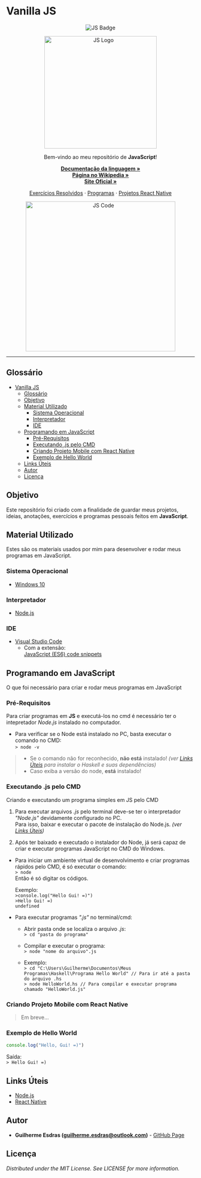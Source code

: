 <!-- Título do Respositório -->
# Vanilla JS
<!-- -->

<!-- Badges -->
<p align="center">
    <img src="https://img.shields.io/badge/made%20with-JavaScript-yellow.svg?style=flat&logo=JavaScript" alt="JS Badge">
</p>
<!-- -->

<!-- Logo -->
<p align="center">
    <img align="center" src="https://img.icons8.com/color/420/javascript.png" alt="JS Logo" width="300">
</p>
<!-- -->

<!-- Msg de boas vindas -->
<p align="center">Bem-vindo ao meu repositório de <strong>JavaScript</strong>!</p>
<!-- -->

<!-- Links Principais-->
<p align="center">
    <a href="https://developer.mozilla.org/pt-BR/docs/Web/JavaScript" target="_blank"><strong>Documentação da linguagem »</strong></a>
    <br/>
    <a href="https://pt.wikipedia.org/wiki/JavaScript" target="_blank"><strong>Página no Wikipedia »</strong></a>
    <br/>
    <a href="https://www.javascript.com/" target="_blank"><strong>Site Oficial »</strong></a>
    <br/>
</p>
<!-- -->

<!-- Links do Repositório -->
<p align="center">
    <a href="Exercícios Resolvidos">Exercícios Resolvidos</a>
    ·
    <a href="Programas">Programas</a>
    ·
    <a href="Projetos React Native">Projetos React Native</a>
</p>
<!-- -->

<!-- Language Preview-->
<p align="center">
    <img align="center" src="https://css-tricks.com/wp-content/uploads/2016/06/eval-arbitrary-js-code-s.h..png" alt="JS Code" width="400">
</p>
<!-- -->

---

<!-- Table of Contents -->
## Glossário
- [Vanilla JS](#Vanilla-JS)
  - [Glossário](#Gloss%C3%A1rio)
  - [Objetivo](#Objetivo)
  - [Material Utilizado](#Material-Utilizado)
    - [Sistema Operacional](#Sistema-Operacional)
    - [Interpretador](#Interpretador)
    - [IDE](#IDE)
  - [Programando em JavaScript](#Programando-em-JavaScript)
    - [Pré-Requisitos](#Pr%C3%A9-Requisitos)
    - [Executando .js pelo CMD](#Executando-js-pelo-CMD)
    - [Criando Projeto Mobile com React Native](#Criando-Projeto-Mobile-com-React-Native)
    - [Exemplo de Hello World](#Exemplo-de-Hello-World)
  - [Links Úteis](#Links-%C3%9Ateis)
  - [Autor](#Autor)
  - [Licença](#Licen%C3%A7a)
<!-- -->

<!-- Objetivo -->
## Objetivo
Este repositório foi criado com a finalidade de guardar meus projetos, ideias, anotações, exercícios e programas pessoais feitos em <strong>JavaScript</strong>.
<!-- -->

<!-- Material Utilizado -->
## Material Utilizado
Estes são os materiais usados por mim para desenvolver e rodar meus programas em JavaScript.
### Sistema Operacional
- [Windows 10](https://www.microsoft.com/pt-br/windows/)
### Interpretador
- [Node.js](#Links-%C3%9Ateis)
### IDE
- [Visual Studio Code](https://code.visualstudio.com/)
  - Com a extensão: <br/>
    [JavaScript (ES6) code snippets](https://marketplace.visualstudio.com/items?itemName=xabikos.JavaScriptSnippets)
<!-- -->

<!-- Programando em ... -->
## Programando em JavaScript
O que foi necessário para criar e rodar meus programas em JavaScript

### Pré-Requisitos
Para criar programas em **JS** e executá-los no cmd é necessário ter o intepretador *Node.js* instalado no computador.

- Para verificar se o Node está instalado no PC, basta executar o comando no CMD: <br/>
    `> node -v`
> - Se o comando não for reconhecido, **não está** instalado! *(ver [Links Úteis](#Links-%C3%9Ateis) para instalar o Haskell e suas dependências)* <br/>
> - Caso exiba a versão do node, **está** instalado! <br/>

### Executando .js pelo CMD
Criando e executando um programa simples em JS pelo CMD

1. Para executar arquivos *.js* pelo terminal deve-se ter o interpretador *"Node.js"* devidamente configurado no PC. <br/>
   Para isso, baixar e executar o pacote de instalação do Node.js. *(ver [Links Úteis](#Links-%C3%9Ateis))*

2. Após ter baixado e executado o instalador do Node, já será capaz de criar e executar programas JavaScript no CMD do Windows.

- Para iniciar um ambiente virtual de desenvolvimento e criar programas rápidos pelo CMD, é só executar o comando: <br/>
    `> node` <br/>
    Então é só digitar os códigos. <br/>

    Exemplo: <br/>
    `>console.log("Hello Gui! =)")` <br/>
    `>Hello Gui! =)` <br/>
    `undefined`

- Para executar programas *".js"* no terminal/cmd:
  - Abrir pasta onde se localiza o arquivo *.js*: <br/>
     `> cd "pasta do programa"`
  - Compilar e executar o programa: <br/>
     `> node "nome do arquivo".js`
  
  - Exemplo: <br/>
     `> cd "C:\Users\Guilherme\Documentos\Meus Programas\Haskell\Programa Hello World" // Para ir até a pasta do arquivo .hs` <br/>
     `> node HelloWorld.hs // Para compilar e executar programa chamado "HelloWorld.js"`

### Criando Projeto Mobile com React Native
> Em breve...

### Exemplo de Hello World
``` JavaScript
console.log("Hello, Gui! =)")
```

Saída: <br/>
`> Hello Gui! =)`
<!-- -->

<!-- Links-->
## Links Úteis
- [Node.js](https://nodejs.org/en/) <br/>
- [React Native](https://facebook.github.io/react-native/)
<!-- -->

<!-- Autor/Contato -->
## Autor
* **Guilherme Esdras (guilherme.esdras@outlook.com)** - [GitHub Page](https://github.com/GuilhermeEsdras)
<!-- -->

<!-- Licença -->
## Licença
*Distributed under the MIT License. See LICENSE for more information.*